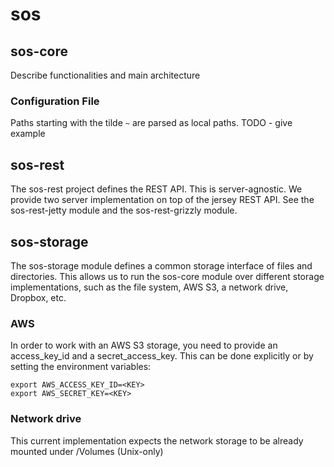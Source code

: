 # sos

## sos-core

Describe functionalities and main architecture

### Configuration File

Paths starting with the tilde `~` are parsed as local paths. TODO - give example

## sos-rest

The sos-rest project defines the REST API. This is server-agnostic.
We provide two server implementation on top of the jersey REST API.
See the sos-rest-jetty module and the sos-rest-grizzly module.

## sos-storage

The sos-storage module defines a common storage interface of files and directories.
This allows us to run the sos-core module over different storage implementations,
such as the file system, AWS S3, a network drive, Dropbox, etc.

### AWS

In order to work with an AWS S3 storage, you need to provide an access_key_id and a secret_access_key.
This can be done explicitly or by setting the environment variables:
```
export AWS_ACCESS_KEY_ID=<KEY>
export AWS_SECRET_KEY=<KEY>
```

### Network drive

This current implementation expects the network storage to be already mounted under /Volumes (Unix-only)